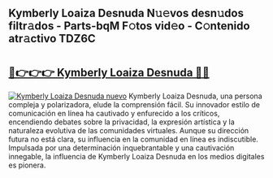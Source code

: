 ## Kymberly Loaiza Desnuda N𝚞𝚎vos desn𝚞dos filtr𝚊dos - Parts-bqM F𝚘tos vid𝚎o - C𝚘ntenido atr𝚊ctivo TDZ6C

# <h2><a href="http://mb96qi.tromn.icu/?c=Kymberly+Loaiza+Desnuda">🔗👉👉👉 Kymberly Loaiza Desnuda 🔗🔗</a></h2>

[![Kymberly Loaiza Desnuda nuevo](https://i.imgur.com/pEAQMta.gif)](http://mb96qi.tromn.icu/?c=Kymberly+Loaiza+Desnuda)
Kymberly Loaiza Desnuda, una persona compleja y polarizadora, elude la comprensión fácil. Su innovador estilo de comunicación en línea ha cautivado y enfurecido a los críticos, encendiendo debates sobre la privacidad, la expresión artística y la naturaleza evolutiva de las comunidades virtuales. Aunque su dirección futura no está clara, su influencia en la comunidad en línea es indiscutible. Impulsada por una determinación inquebrantable y una cautivación innegable, la influencia de Kymberly Loaiza Desnuda en los medios digitales es pionera.
